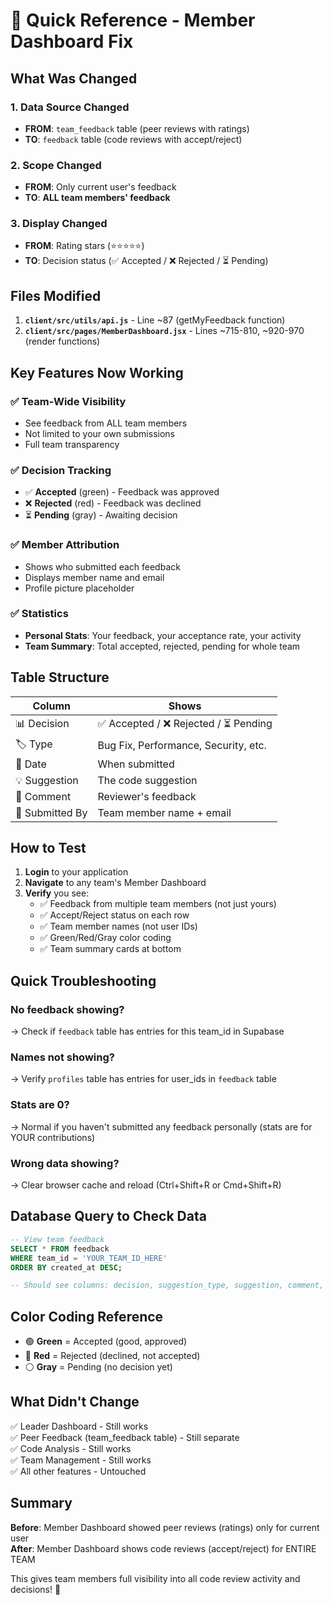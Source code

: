 # 🚀 Quick Reference - Member Dashboard Fix

## What Was Changed

### 1. Data Source Changed
- **FROM**: `team_feedback` table (peer reviews with ratings)
- **TO**: `feedback` table (code reviews with accept/reject)

### 2. Scope Changed  
- **FROM**: Only current user's feedback
- **TO**: **ALL team members' feedback**

### 3. Display Changed
- **FROM**: Rating stars (⭐⭐⭐⭐⭐)
- **TO**: Decision status (✅ Accepted / ❌ Rejected / ⏳ Pending)

## Files Modified

1. **`client/src/utils/api.js`** - Line ~87 (getMyFeedback function)
2. **`client/src/pages/MemberDashboard.jsx`** - Lines ~715-810, ~920-970 (render functions)

## Key Features Now Working

### ✅ Team-Wide Visibility
- See feedback from ALL team members
- Not limited to your own submissions
- Full team transparency

### ✅ Decision Tracking
- ✅ **Accepted** (green) - Feedback was approved
- ❌ **Rejected** (red) - Feedback was declined  
- ⏳ **Pending** (gray) - Awaiting decision

### ✅ Member Attribution
- Shows who submitted each feedback
- Displays member name and email
- Profile picture placeholder

### ✅ Statistics
- **Personal Stats**: Your feedback, your acceptance rate, your activity
- **Team Summary**: Total accepted, rejected, pending for whole team

## Table Structure

| Column | Shows |
|--------|-------|
| 📊 Decision | ✅ Accepted / ❌ Rejected / ⏳ Pending |
| 🏷️ Type | Bug Fix, Performance, Security, etc. |
| 📅 Date | When submitted |
| 💡 Suggestion | The code suggestion |
| 💬 Comment | Reviewer's feedback |
| 👤 Submitted By | Team member name + email |

## How to Test

1. **Login** to your application
2. **Navigate** to any team's Member Dashboard
3. **Verify** you see:
   - ✅ Feedback from multiple team members (not just yours)
   - ✅ Accept/Reject status on each row
   - ✅ Team member names (not user IDs)
   - ✅ Green/Red/Gray color coding
   - ✅ Team summary cards at bottom

## Quick Troubleshooting

### No feedback showing?
→ Check if `feedback` table has entries for this team_id in Supabase

### Names not showing?
→ Verify `profiles` table has entries for user_ids in `feedback` table

### Stats are 0?
→ Normal if you haven't submitted any feedback personally (stats are for YOUR contributions)

### Wrong data showing?
→ Clear browser cache and reload (Ctrl+Shift+R or Cmd+Shift+R)

## Database Query to Check Data

```sql
-- View team feedback
SELECT * FROM feedback 
WHERE team_id = 'YOUR_TEAM_ID_HERE'
ORDER BY created_at DESC;

-- Should see columns: decision, suggestion_type, suggestion, comment, user_id
```

## Color Coding Reference

- 🟢 **Green** = Accepted (good, approved)
- 🔴 **Red** = Rejected (declined, not accepted)
- ⚪ **Gray** = Pending (no decision yet)

## What Didn't Change

✅ Leader Dashboard - Still works  
✅ Peer Feedback (team_feedback table) - Still separate  
✅ Code Analysis - Still works  
✅ Team Management - Still works  
✅ All other features - Untouched  

## Summary

**Before**: Member Dashboard showed peer reviews (ratings) only for current user  
**After**: Member Dashboard shows code reviews (accept/reject) for ENTIRE TEAM  

This gives team members full visibility into all code review activity and decisions! 🎉
